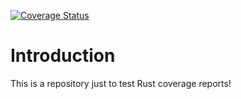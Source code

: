 [![Coverage Status](https://coveralls.io/repos/github/AloizioMacedo/0498-testing-rust-coverage/badge.svg?branch=master)](https://coveralls.io/github/AloizioMacedo/0498-testing-rust-coverage?branch=master)

# Introduction

This is a repository just to test Rust coverage reports!